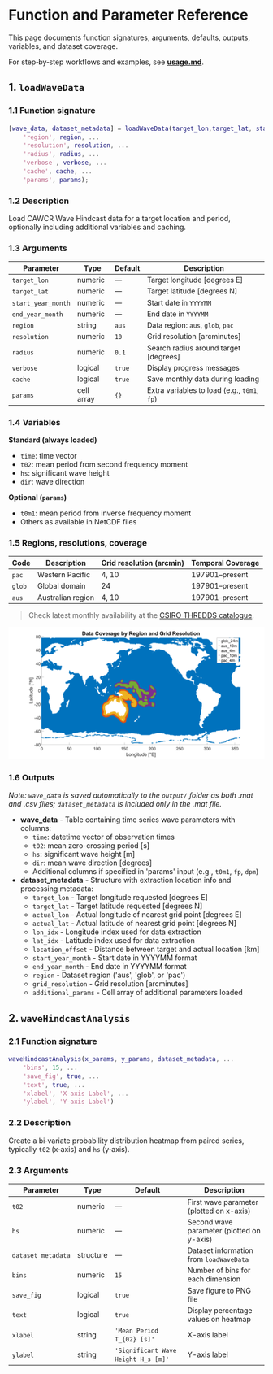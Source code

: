 # Function and Parameter Reference

This page documents function signatures, arguments, defaults, outputs, variables, and dataset coverage.

For step‑by‑step workflows and examples, see **[usage.md](usage.md)**.

## 1. `loadWaveData`

### 1.1 Function signature

```matlab
[wave_data, dataset_metadata] = loadWaveData(target_lon,target_lat, start_year_month, end_year_month, ...
    'region', region, ...
    'resolution', resolution, ...
    'radius', radius, ...
    'verbose', verbose, ...
    'cache', cache, ...
    'params', params);
```

### 1.2 Description

Load CAWCR Wave Hindcast data for a target location and period, optionally including additional variables and caching.

### 1.3 Arguments

| Parameter          | Type       | Default | Description                                  |
| ------------------ | ---------- | ------- | -------------------------------------------- |
| `target_lon`       | numeric    | —       | Target longitude [degrees E]                 |
| `target_lat`       | numeric    | —       | Target latitude [degrees N]                  |
| `start_year_month` | numeric    | —       | Start date in `YYYYMM`                       |
| `end_year_month`   | numeric    | —       | End date in `YYYYMM`                         |
| `region`           | string     | `aus`   | Data region: `aus`, `glob`, `pac`            |
| `resolution`       | numeric    | `10`    | Grid resolution [arcminutes]                 |
| `radius`           | numeric    | `0.1`   | Search radius around target [degrees]        |
| `verbose`          | logical    | `true`  | Display progress messages                    |
| `cache`            | logical    | `true`  | Save monthly data during loading             |
| `params`           | cell array | `{}`    | Extra variables to load (e.g., `t0m1`, `fp`) |

### 1.4 Variables

**Standard (always loaded)**

- `time`: time vector
- `t02`: mean period from second frequency moment
- `hs`: significant wave height
- `dir`: wave direction

**Optional (`params`)**

- `t0m1`: mean period from inverse frequency moment
- Others as available in NetCDF files

### 1.5 Regions, resolutions, coverage

| Code   | Description       | Grid resolution (arcmin) | Temporal Coverage |
| ------ | ----------------- | ------------------------ | ----------------- |
| `pac`  | Western Pacific   | 4, 10                    | 197901–present    |
| `glob` | Global domain     | 24                       | 197901–present    |
| `aus`  | Australian region | 4, 10                    | 197901–present    |

> Check latest monthly availability at the [CSIRO THREDDS catalogue](https://data-cbr.csiro.au/thredds/catalog/catch_all/CMAR_CAWCR-Wave_archive/CAWCR_Wave_Hindcast_aggregate/gridded/catalog.html).

![Data Coverage by Region and Resolution](figures/dataCoverage.png)

### 1.6 Outputs

_Note: `wave_data` is saved automatically to the `output/` folder as both .mat and .csv files; `dataset_metadata` is included only in the .mat file._

- **wave_data** - Table containing time series wave parameters with columns:
  - `time`: datetime vector of observation times
  - `t02`: mean zero-crossing period [s]
  - `hs`: significant wave height [m]
  - `dir`: mean wave direction [degrees]
  - Additional columns if specified in 'params' input (e.g., `t0m1`, `fp`, `dpm`)
- **dataset_metadata** - Structure with extraction location info and processing metadata:
  - `target_lon` - Target longitude requested [degrees E]
  - `target_lat` - Target latitude requested [degrees N]
  - `actual_lon` - Actual longitude of nearest grid point [degrees E]
  - `actual_lat` - Actual latitude of nearest grid point [degrees N]
  - `lon_idx` - Longitude index used for data extraction
  - `lat_idx` - Latitude index used for data extraction
  - `location_offset` - Distance between target and actual location [km]
  - `start_year_month` - Start date in YYYYMM format
  - `end_year_month` - End date in YYYYMM format
  - `region` - Dataset region ('aus', 'glob', or 'pac')
  - `grid_resolution` - Grid resolution [arcminutes]
  - `additional_params` - Cell array of additional parameters loaded

## 2. `waveHindcastAnalysis`

### 2.1 Function signature

```matlab
waveHindcastAnalysis(x_params, y_params, dataset_metadata, ...
    'bins', 15, ...
    'save_fig', true, ...
    'text', true, ...
    'xlabel', 'X-axis Label', ...
    'ylabel', 'Y-axis Label')
```

### 2.2 Description

Create a bi‑variate probability distribution heatmap from paired series, typically `t02` (x‑axis) and `hs` (y‑axis).

### 2.3 Arguments

| Parameter          | Type      | Default                             | Description                               |
| ------------------ | --------- | ----------------------------------- | ----------------------------------------- |
| `t02`              | numeric   | —                                   | First wave parameter (plotted on x-axis)  |
| `hs`               | numeric   | —                                   | Second wave parameter (plotted on y-axis) |
| `dataset_metadata` | structure | —                                   | Dataset information from `loadWaveData`   |
| `bins`             | numeric   | `15`                                | Number of bins for each dimension         |
| `save_fig`         | logical   | `true`                              | Save figure to PNG file                   |
| `text`             | logical   | `true`                              | Display percentage values on heatmap      |
| `xlabel`           | string    | `'Mean Period T_{02} [s]'`          | X-axis label                              |
| `ylabel`           | string    | `'Significant Wave Height H_s [m]'` | Y-axis label                              |
